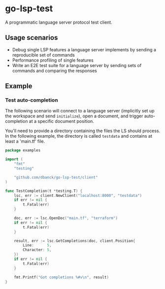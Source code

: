 # go-lsp-test

A programmatic language server protocol test client.

## Usage scenarios

- Debug single LSP features a language server implements by sending a reproducible set of commands
- Performance profiling of single features
- Write an E2E test suite for a language server by sending sets of commands and comparing the responses

## Example

### Test auto-completion

The following scenario will connect to a language server (implicitly set up the workspace and send `initialize`), open a document, and trigger auto-completion at a specific document position.

You'll need to provide a directory containing the files the LS should process. In the following example, the directory is called `testdata` and contains at least a 'main.tf' file.

```go
package examples

import (
	"fmt"
	"testing"

	"github.com/dbanck/go-lsp-test/client"
)

func TestCompletion(t *testing.T) {
	lsc, err := client.NewClient("localhost:8000", "testdata")
	if err != nil {
		t.Fatal(err)
	}

	doc, err := lsc.OpenDoc("main.tf", "terraform")
	if err != nil {
		t.Fatal(err)
	}

	result, err := lsc.GetCompletions(doc, client.Position{
		Line:      5,
		Character: 5,
	})
	if err != nil {
		t.Fatal(err)
	}

	fmt.Printf("Got completions %#v\n", result)
}
```
